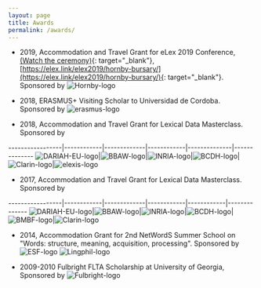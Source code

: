 ```yaml
---
layout: page
title: Awards
permalink: /awards/
---
```


- 2019, Accommodation and Travel Grant for eLex 2019 Conference, [(Watch the ceremony)](https://youtu.be/ZdNmxA-ar6s?t=500){: target="_blank"}, [https://elex.link/elex2019/hornby-bursary/](https://elex.link/elex2019/hornby-bursary/){: target="_blank"}. Sponsored by ![Hornby-logo] 


- 2018, ERASMUS+ Visiting Scholar to Universidad de Cordoba. Sponsored by ![erasmus-logo]

- 2018, Accommodation and Travel Grant for Lexical Data Masterclass. Sponsored by

-----------------|------------|-------------|------------|--------------|--------------
![DARIAH-EU-logo]|![BBAW-logo]|![INRIA-logo]|![BCDH-logo]|![Clarin-logo]|![elexis-logo]

- 2017, Accommodation and Travel Grant for Lexical Data Masterclass. Sponsored by

-----------------|------------|-------------|------------|------------|--------------
![DARIAH-EU-logo]|![BBAW-logo]|![INRIA-logo]|![BCDH-logo]|![BMBF-logo]|![Clarin-logo]

- 2014, Accommodation Grant for 2nd NetWordS Summer School on "Words: structure, meaning, acquisition, processing". Sponsored by
![ESF-logo] ![Lingphil-logo]

- 2009-2010 Fulbright FLTA Scholarship at University of Georgia, Sponsored by ![Fulbright-logo]

[Hornby-logo]: ../pics/Hornby-logo.jpg "Hornby Educational Trust"
[Fulbright-logo]: ../pics/Fulbright-logo.png "Fulbright"
[INRIA-logo]: ../pics/INRIA-logo.png "INRIA"
[DARIAH-EU-logo]: ../pics/DARIAH-EU-logo.png "DARIAH-EU"
[Clarin-logo]: ../pics/Clarin-logo.jpg "Clarin"
[BMBF-logo]: ../pics/BMBF-logo.png "BMBF"
[BCDH-logo]: ../pics/BCDH-logo.png "BCDH"
[BBAW-logo]: ../pics/BBAW-logo.png "BBAW"
[elexis-logo]: ../pics/elexis-logo.png "elexis"
[erasmus-logo]: ../pics/erasmus-logo.png "ERASMUS+"
[ESF-logo]: ../pics/ESF-logo.jpeg "European Science Foundation"
[Lingphil-logo]: ../pics/Lingphil-logo.jpg "LingPhil"
